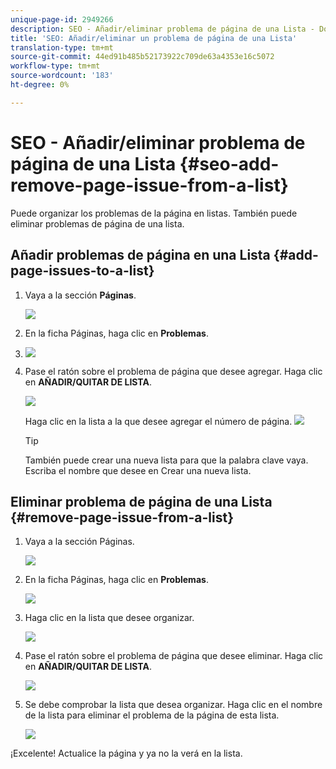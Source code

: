 ```yaml
---
unique-page-id: 2949266
description: SEO - Añadir/eliminar problema de página de una Lista - Documentos de marketing - Documentación del producto
title: 'SEO: Añadir/eliminar un problema de página de una Lista'
translation-type: tm+mt
source-git-commit: 44ed91b485b52173922c709de63a4353e16c5072
workflow-type: tm+mt
source-wordcount: '183'
ht-degree: 0%

---
```



# SEO - Añadir/eliminar problema de página de una Lista {#seo-add-remove-page-issue-from-a-list}

Puede organizar los problemas de la página en listas. También puede eliminar problemas de página de una lista.

## Añadir problemas de página en una Lista {#add-page-issues-to-a-list}

1. Vaya a la sección **Páginas**.

   ![](assets/image2014-9-18-14-3a3-3a10.png)

1. En la ficha Páginas, haga clic en **Problemas**.
1. ![](assets/image2014-9-18-14-3a3-3a18.png)

1. Pase el ratón sobre el problema de página que desee agregar. Haga clic en **AÑADIR/QUITAR DE LISTA**.

   ![](assets/image2014-9-18-14-3a3-3a40.png)

   Haga clic en la lista a la que desee agregar el número de página.
   ![](assets/image2014-9-18-14-3a3-3a44.png)

   >[!TIP]
   >
   >También puede crear una nueva lista para que la palabra clave vaya. Escriba el nombre que desee en Crear una nueva lista.

## Eliminar problema de página de una Lista {#remove-page-issue-from-a-list}

1. Vaya a la sección Páginas.

   ![](assets/image2014-9-18-14-3a4-3a8.png)

1. En la ficha Páginas, haga clic en **Problemas**.

   ![](assets/image2014-9-18-14-3a4-3a22.png)

1. Haga clic en la lista que desee organizar.

   ![](assets/image2014-9-18-14-3a4-3a29.png)

1. Pase el ratón sobre el problema de página que desee eliminar. Haga clic en **AÑADIR/QUITAR DE LISTA**.

   ![](assets/image2014-9-18-14-3a4-3a38.png)

1. Se debe comprobar la lista que desea organizar. Haga clic en el nombre de la lista para eliminar el problema de la página de esta lista.

   ![](assets/image2014-9-18-14-3a4-3a52.png)

¡Excelente! Actualice la página y ya no la verá en la lista.
